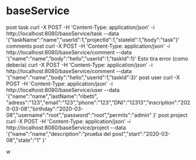 # baseService
post task
curl -X POST -H 'Content-Type: application/json' -i http://localhost:8080/baseService/task --data '{"taskName":"name","userId":1,"projectId":1,"stateId":1,"body":"task"}'
comments post
curl -X POST -H 'Content-Type: application/json' -i http://localhost:8080/baseService/comment --data '{"name":"name","body":"hello","userId":1,"taskId":1}'
Esto tira error  (como debería)
curl -X POST -H 'Content-Type: application/json' -i http://localhost:8080/baseService/comment --data '{"name":"name","body":"hello","userId":1,"taskId":3}'
post user
curl -X POST -H 'Content-Type: application/json' -i http://localhost:8080/baseService/user --data '{"name":"name","lastName":"ribetti", "adress":"123","email":"123","phone":"123","DNI":"12313","inscription":"2020-03-08","birthday":"2020-03-08","username":"root","password":"root","permits":"admin" }'
post project
curl -X POST -H 'Content-Type: application/json' -i http://localhost:8080/baseService/project --data '{"name":"name","description":"prueba del post","start":"2020-03-08","state":"1" }'



w 
